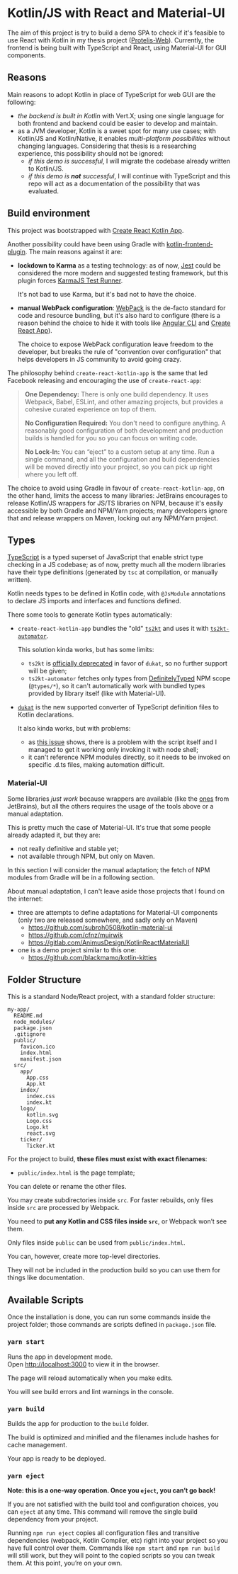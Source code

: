 # Kotlin/JS with React and Material-UI

The aim of this project is try to build a demo SPA to check if it's feasible to use React with Kotlin in my thesis project ([Protelis-Web](https://github.com/NiccoMlt/Protelis-Web)).
Currently, the frontend is being built with TypeScript and React, using Material-UI for GUI components.

## Reasons

Main reasons to adopt Kotlin in place of TypeScript for web GUI are the following:

  - _the backend is built in Kotlin_ with Vert.X;
    using one single language for both frontend and backend could be easier to develop and maintain.
  - as a JVM developer, Kotlin is a sweet spot for many use cases;
    with Kotlin/JS and Kotlin/Native, it enables _multi-platform possibilities_ without changing languages.
    Considering that thesis is a researching experience, this possibility should not be ignored:
      - _if this demo is successful_, I will migrate the codebase already written to Kotlin/JS.
      -  _if this demo is **not** successful_, I will continue with TypeScript and this repo will act as a documentation of the possibility that was evaluated.

## Build environment

This project was bootstrapped with [Create React Kotlin App](https://github.com/JetBrains/create-react-kotlin-app).

Another possibility could have been using Gradle with [kotlin-frontend-plugin](https://github.com/Kotlin/kotlin-frontend-plugin).
The main reasons against it are:

  - **lockdown to Karma** as a testing technology:
    as of now, [Jest](https://jestjs.io/) could be considered the more modern and suggested testing framework, but this plugin forces [KarmaJS Test Runner](https://karma-runner.github.io/).
    
    It's not bad to use Karma, but it's bad not to have the choice.
  - **manual WebPack configuration**:
    [WebPack](https://webpack.js.org/) is the de-facto standard for code and resource bundling, but it's also hard to configure (there is a reason behind the choice to hide it with tools like [Angular CLI](https://cli.angular.io/) and [Create React App](https://create-react-app.dev/)).
    
    The choice to expose WebPack configuration leave freedom to the developer, but breaks the rule of "convention over configuration" that helps developers in JS community to avoid going crazy.

The philosophy behind `create-react-kotlin-app` is the same that led Facebook releasing and encouraging the use of `create-react-app`:

> **One Dependency:** There is only one build dependency. It uses Webpack, Babel, ESLint, and other amazing projects, but provides a cohesive curated experience on top of them.
>  
> **No Configuration Required:** You don't need to configure anything. A reasonably good configuration of both development and production builds is handled for you so you can focus on writing code.
>  
> **No Lock-In:** You can “eject” to a custom setup at any time. Run a single command, and all the configuration and build dependencies will be moved directly into your project, so you can pick up right where you left off.

The choice to avoid using Gradle in favour of `create-react-kotlin-app`, on the other hand, limits the access to many libraries:
JetBrains encourages to release Kotlin/JS wrappers for JS/TS libraries on NPM, because it's easily accessible by both Gradle and NPM/Yarn projects;
many developers ignore that and release wrappers on Maven, locking out any NPM/Yarn project.

## Types

[TypeScript](https://www.typescriptlang.org/) is a typed superset of JavaScript that enable strict type checking in a JS codebase;
as of now, pretty much all the modern libraries have their type definitions (generated by `tsc` at compilation, or manually written).

Kotlin needs types to be defined in Kotlin code, with `@JsModule` annotations to declare JS imports and interfaces and functions defined.

There some tools to generate Kotlin types automatically:

  - `create-react-kotlin-app` bundles the "old" [`ts2kt`](https://github.com/Kotlin/ts2kt) and uses it with [`ts2kt-automator`](https://www.npmjs.com/package/@jetbrains/ts2kt-automator).
    
    This solution kinda works, but has some limits:
      - `ts2kt` is [officially deprecated](https://github.com/Kotlin/ts2kt/commit/0a6664c4530a5fdf380af84ed5e327338d223eaf) in favor of `dukat`, so no further support will be given;
      - `ts2kt-automator` fetches only types from [DefinitelyTyped](http://definitelytyped.org/) NPM scope (`@types/*`), so it can't automatically work with bundled types provided by library itself (like with Material-UI).
  - [`dukat`](https://github.com/Kotlin/dukat) is the new supported converter of TypeScript definition files to Kotlin declarations.
    
    It also kinda works, but with problems:
      - as [this issue](https://github.com/Kotlin/dukat/issues/120) shows, there is a problem with the script itself and I managed to get it working only invoking it with node shell;
      - it can't reference NPM modules directly, so it needs to be invoked on specific .d.ts files, making automation difficult.

### Material-UI

Some libraries _just work_ because wrappers are available (like the [ones](https://github.com/JetBrains/kotlin-wrappers) from JetBrains), but all the others requires the usage of the tools above or a manual adaptation.

This is pretty much the case of Material-UI.
It's true that some people already adapted it, but they are:

  - not really definitive and stable yet;
  - not available through NPM, but only on Maven.

In this section I will consider the manual adaptation; the fetch of NPM modules from Gradle will be in a following section.

About manual adaptation, I can't leave aside those projects that I found on the internet:

  - three are attempts to define adaptations for Material-UI components (only two are released somewhere, and sadly only on Maven)
      - https://github.com/subroh0508/kotlin-material-ui
      - https://github.com/cfnz/muirwik
      - https://gitlab.com/AnimusDesign/KotlinReactMaterialUI
  - one is a demo project similar to this one:
      - https://github.com/blackmamo/kotlin-kitties

## Folder Structure

This is a standard Node/React project, with a standard folder structure:

```
my-app/
  README.md
  node_modules/
  package.json
  .gitignore
  public/
    favicon.ico
    index.html
    manifest.json
  src/
    app/
      App.css
      App.kt
    index/
      index.css
      index.kt
    logo/
      kotlin.svg
      Logo.css
      Logo.kt
      react.svg
    ticker/
      Ticker.kt
```

For the project to build, **these files must exist with exact filenames**:

* `public/index.html` is the page template;

You can delete or rename the other files.

You may create subdirectories inside `src`. For faster rebuilds, only files inside `src` are processed by Webpack.

You need to **put any Kotlin and CSS files inside `src`**, or Webpack won’t see them.

Only files inside `public` can be used from `public/index.html`.

You can, however, create more top-level directories.

They will not be included in the production build so you can use them for things like documentation.

## Available Scripts

Once the installation is done, you can run some commands inside the project folder;
those commands are scripts defined in `package.json` file.

### `yarn start`

Runs the app in development mode.<br>
Open [http://localhost:3000](http://localhost:3000) to view it in the browser.

The page will reload automatically when you make edits.

You will see build errors and lint warnings in the console.

### `yarn build`

Builds the app for production to the `build` folder.

The build is optimized and minified and the filenames include hashes for cache management.

Your app is ready to be deployed.

### `yarn eject`

**Note: this is a one-way operation. Once you `eject`, you can’t go back!**

If you are not satisfied with the build tool and configuration choices, you can `eject` at any time. This command will remove the single build dependency from your project.

Running `npm run eject` copies all configuration files and transitive dependencies (webpack, Kotlin Compiler, etc) right into your project so you have full control over them. Commands like `npm start` and `npm run build` will still work, but they will point to the copied scripts so you can tweak them. At this point, you’re on your own.

